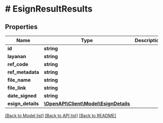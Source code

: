# # EsignResultResults

## Properties

Name | Type | Description | Notes
------------ | ------------- | ------------- | -------------
**id** | **string** |  | [optional] 
**layanan** | **string** |  | [optional] 
**ref_code** | **string** |  | [optional] 
**ref_metadata** | **string** |  | [optional] 
**file_name** | **string** |  | [optional] 
**file_link** | **string** |  | [optional] 
**date_signed** | **string** |  | [optional] 
**esign_details** | [**\OpenAPI\Client\Model\EsignDetails**](EsignDetails.md) |  | [optional] 

[[Back to Model list]](../../README.md#documentation-for-models) [[Back to API list]](../../README.md#documentation-for-api-endpoints) [[Back to README]](../../README.md)


